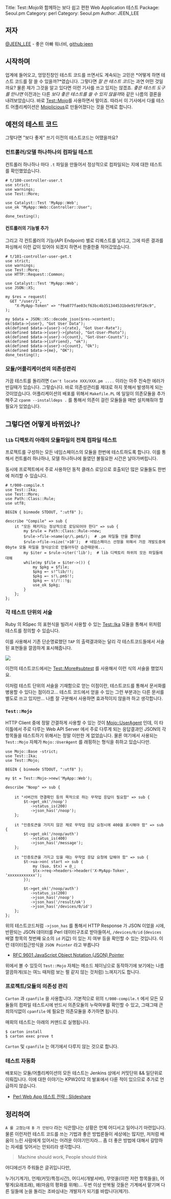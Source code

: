 Title:    Test::Mojo와 함께하는 보다 쉽고 편한 Web Application 테스트
Package:  Seoul.pm
Category: perl
Category: Seoul.pm
Author:   JEEN_LEE


저자
-----

[@JEEN_LEE][twitter-jeen_lee] - 좋은 아빠 워너비, [github:jeen][github-jeen]


시작하며
---------

업계에 들어오고, 엉망진창인 테스트 코드를 쓰면서도 계속되는 고민은
*어떻게 하면 테스트 코드를 잘 쓸 수 있을까?*였습니다.
그렇다면 *잘 쓴 테스트 코드*는 과연 어떤 것일까요?
물론 제가 그것을 알고 있다면 이런 기사를 쓰고 있지는 않겠죠.
*좋은 테스트 도구를 만나면* 이전과는 다른 *보다 좋은 테스트를 쓸 수 있지 않을까*와 같은 나름의 결론을 내려보았습니다.
바로 [Test::Mojo][cpan-test-mojo]를 사용하면서 말이죠.
따라서 이 기사에서 다룰 테스트 어플리케이션은
[Mojolicious][home-mojolicious]로 만들어졌다는 것을 전제로 합니다.


예전의 테스트 코드
-------------------

그렇다면 "보다 좋게" 쓰기 이전의 테스트코드는 어땠을까요?

### 컨트롤러/모델 하나하나의 컴파일 테스트

컨트롤러 하나하나 마다 `.t` 파일을 만들어서 정상적으로 컴파일되는 지에 대한 테스트를 확인했었습니다.

``` 
# t/100-controller-user.t
use strict;
use warnings;
use Test::More;

use Catalyst::Test 'MyApp::Web';
use_ok "MyApp::Web::Controller::User";

done_testing();
```

#### 컨트롤러의 기능별 추가

그리고 각 컨트롤러의 기능(API Endpoint) 별로 리퀘스트를 날리고,
그에 따른 결과를 파싱해서 이런 값이 있어야 되겠지 하면서 한줄한줄 적어갔었습니다.

```
# t/101-controller-user-get.t
use strict;
use warnings;
use Test::More;
use HTTP::Request::Common;

use Catalyst::Test 'MyApp::Web';
use JSON::XS;

my $res = request(
  GET "/user/1",
    "X-MyApp-Token" => "f9a077fae03cf63bc4b351344531bde91f0f26c9",
);

my $data = JSON::XS::decode_json($res->content);
ok($data->{user}, "Got User Data");
ok(defined $data->{user}->{rate}, "Got User-Rate");
ok(defined $data->{user}->{photo}, "Got-User-Photo");
ok(defined $data->{user}->{count}, "Got-User-Counts");
ok(defined $data->{isFriend}, "ok");
ok(defined $data->{user}->{count}, "Ok");
ok(defined $data->{me}, "OK");
done_testing();
```

### 모듈/어플리케이션의 의존성관리

가끔 테스트를 돌리려면 `Can't locate XXX/XXX.pm ....` 이라는 아주 친숙한 에러가 반길때가 있습니다.
그렇습니다. 바로 의존성관리를 제대로 하지 못해서 발생하게 되는 것이었습니다.
어플리케이션의 배포를 위해서 `Makefile.PL` 에 일일이 의존모듈을 추가해주고
`cpanm --installdeps .` 를 통해서 의존이 걸린 모듈들을 매번 설치해줘야 할 필요가 있었습니다.


그렇다면 어떻게 바뀌었나?
--------------------------

### `lib` 디렉토리 아래의 모듈파일의 전체 컴파일 테스트

프로젝트를 구성하는 모든 네임스페이스의 모듈을 한번에 테스트하도록 합니다.
이를 통해서 컨트롤러 하나하나, 모델 하나하나에 들였던 불필요한 시간은 날아가버립니다.
 
동시에 프로젝트에서 주로 사용하던 동적 클래스 로딩으로 호출되던 많은 모듈들도 한번에 처리할 수 있습니다.


```
# t/000-compile.t
use Test::Ika;
use Test::More;
use Path::Class::Rule;
use utf8;

BEGIN { binmode STDOUT, ":utf8" };

describe "Compile" => sub {
    it "모든 패키지는 정상적으로 로딩되어야 한다" => sub {
        my $rule = Path::Class::Rule->new;
        $rule->file->name(qr/\.pm$/);  # .pm 파일들 만을 뽑아냄
        $rule->file->size('>10');  # 네임스페이스 선정을 위해서 가끔 개발도중에 0byte 모듈 파일을 형식상으로 만들어두던 습관때문에...
        my $iter = $rule->iter('lib');  # lib 디렉토리 하위의 모든 파일들에 대해
        while(my $file = $iter->()) {
            my $pkg = $file;
            $pkg =~ s!^lib/!!;
            $pkg =~ s!\.pm$!!;
            $pkg =~ s!/!::!g;
            use_ok $pkg;
        }
    };
};
```

### 각 테스트 단위의 서술

Ruby 의 RSpec 의 표현식을 빌려서 사용할 수 있는 [Test::Ika](https://metacpan.org/pod/Test::Ika) 모듈을
통해서 위처럼 테스트를 정의할 수 있습니다. 

이를 사용해서 기존 단순명료했던 `TAP` 의 출력결과와는 달리 각 테스트코드들에서 서술된 표현들을 깔끔하게 표시해줍니다.

![](https://dl.dropboxusercontent.com/u/262117/adv-pic-003.png)

이전의 테스트코드에서는 [Test::More#subtest](https://metacpan.org/pod/Test::More) 를 사용해서 이런 식의 서술을 했었지요.

이처럼 테스트 단위의 서술을 기재함으로 얻는 이점이란, 테스트코드를 통해서 문서화를 병용할 수 있다는 점이라고...
테스트 코드에서 얻을 수 있는 그런 부분과는 다른 문서를 별도로 쓰고 있지만...
나름 잘 구분해서 사용하면 효과적이지 않을까 하고 생각합니다.

### `Test::Mojo`

HTTP Client 중에 정말 간결하게 사용할 수 있는 것이 [Mojo::UserAgent](https://metacpan.org/pod/Mojo::UserAgent) 인데,
이 타이틀에서 주로 다루는 Web API Server 에서 주로 다루게 되는 응답결과인
JSON의 각 항목들을 테스트하기 위해서는 정말 이만한 게 없었습니다.
물론 여기에서 사용되는 `Test::Mojo` 자체가 `Mojo::UserAgent` 를 래핑하는 형식을 취하고 있습니다만.

```
use Mojo::Base -strict;
use Test::Ika;
use Test::Mojo;

BEGIN { binmode STDOUT, ":utf8" };

my $t = Test::Mojo->new('MyApp::Web');

describe "Noop" => sub {

    it "서버간의 연결확인 등의 목적으로 하는 무작업 응답이 필요함" => sub {
        $t->get_ok('/noop')
           ->status_is(200)
           ->json_has('/noop');
    };

    it "인증토큰을 가지지 않은 채로 무작업 응답 요청시에 400을 표시해야 함" => sub {
        $t->get_ok('/noop/auth')
	       ->status_is(400)
	       ->json_has('/message');
    };

    it "인증토큰을 가지고 있을 때는 무작업 응답 요청에 답해야 함" => sub {
        $t->ua->on( start => sub {
            my ($ua, $tx) = @_;
            $tx->req->headers->header('X-MyApp-Token', 'xxxxxxxxxxxx');
        });

        $t->get_ok('/noop/auth')
	       ->status_is(200)
	       ->json_has('/noop')
	       ->json_has('/result/ok')
	       ->json_has('/devices/0/id')
    };
};
```

위의 테스트코드처럼 `->json_has` 를 통해서 HTTP Response 가 JSON 이었을 시에,
반환되는 JSON 데이터를 Perl 데이터구조로 받아들여서,
`/devices/0/id` (`devices` 배열 항목의 첫번째 요소의 `id` 키값) 이 있는 지 여부 등을 확인할 수 있는 것입니다.
이런 데이터접근방식을 `JSON Pointer` 라고 부릅니다 

- [RFC 9601  JavaScript Object Notation (JSON) Pointer](http://tools.ietf.org/html/rfc6901)

위에서 볼 수 있듯이 `Test::Mojo` 자체는 메소드 체이닝으로 동작하기에
보기에는 나름 깔끔하게(또는 여느 때처럼 보는 펄 같지 않는 것처럼) 느껴지기도 합니다.
 

### 프로젝트/모듈의 의존성 관리

`Carton` 과 `cpanfile` 을 사용합니다.
기본적으로 위의 `t/000-compile.t` 에서 모든 모듈들의 컴파일 테스트시에
반드시 의존모듈의 누락여부를 확인할 수 있고,
그때그때 큰 죄의식없이 `cpanfile` 에 필요한 의존모듈을 추가하면 됩니다.

매회의 테스트는 아래의 커맨드로 실행됩니다.

```
$ carton install
$ carton exec prove t
```

`Carton` 및 `cpanfile` 는 여기에서 다루지 않는 것으로 합니다.

### 테스트 자동화

배포되는 모듈/어플리케이션의 모든 테스트는 Jenkins 상에서 커밋단위 && 일단위로 이뤄집니다.
이에 대한 이야기는 KPW2012 의 발표에서 다룬 적이 있으므로 추가로 언급하지 않습니다.

- [Perl Web App 테스트 전략 : Slideshare ](http://www.slideshare.net/JEEN/perl-web-app)

정리하며
---------

`A 를 고쳤는데 B 가 안된다` 라는 식은땀나는 상황은 언제 어디서고 일어나기 마련입니다.
물론 이런저런 테스트 코드를 쓰는 기법과 좋은 방법론들이 세상에는 많지만,
저처럼 배움이 느린 사람에게 있어서는 어려운 이야기인지라...
좀 더 좋은 방법에 대해서 갈망하는 자세를 잊어서는 안되리라 생각합니다.

> Machine should work, People should think

어디에선가 주워들은 글귀입니다만,

누가(기계가), 언제(커밋/특정시간), 어디서(개발서버), 무엇을(이런 저런 항목들을), 어떻게(요래조래), 왜(마음의 평화를 위해)...
두번 이상 반복될 것들은 기계에서 맡기며 다른 일들에 눈을 돌리는 조바심내는 개발자가 되기를 바랍니다(제가).


[cpan-test-mojo]:           https://metacpan.org/module/Test::Mojo
[github-jeen]:              https://github.com/jeen
[home-mojolicious]:         http://mojolicio.us/
[twitter-jeen_lee]:         http://twitter.com/#!/JEEN_LEE
